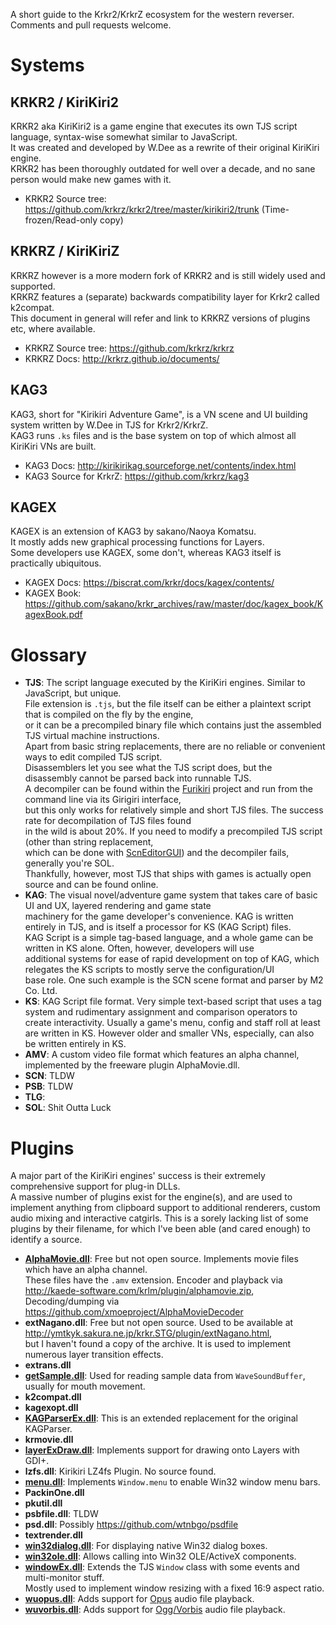 A short guide to the Krkr2/KrkrZ ecosystem for the western reverser.  
Comments and pull requests welcome.

# Systems

## KRKR2 / KiriKiri2
KRKR2 aka KiriKiri2 is a game engine that executes its own TJS script language, syntax-wise somewhat similar to JavaScript.  
It was created and developed by W.Dee as a rewrite of their original KiriKiri engine.  
KRKR2 has been thoroughly outdated for well over a decade, and no sane person would make new games with it.  
- KRKR2 Source tree: https://github.com/krkrz/krkr2/tree/master/kirikiri2/trunk (Time-frozen/Read-only copy)

## KRKRZ / KiriKiriZ
KRKRZ however is a more modern fork of KRKR2 and is still widely used and supported.  
KRKRZ features a (separate) backwards compatibility layer for Krkr2 called k2compat.  
This document in general will refer and link to KRKRZ versions of plugins etc, where available.
- KRKRZ Source tree: https://github.com/krkrz/krkrz
- KRKRZ Docs: http://krkrz.github.io/documents/

## KAG3
KAG3, short for "Kirikiri Adventure Game", is a VN scene and UI building system written by W.Dee in TJS for Krkr2/KrkrZ.  
KAG3 runs `.ks` files and is the base system on top of which almost all KiriKiri VNs are built.
- KAG3 Docs: http://kirikirikag.sourceforge.net/contents/index.html
- KAG3 Source for KrkrZ: https://github.com/krkrz/kag3

## KAGEX
KAGEX is an extension of KAG3 by sakano/Naoya Komatsu.  
It mostly adds new graphical processing functions for Layers.  
Some developers use KAGEX, some don't, whereas KAG3 itself is practically ubiquitous.
- KAGEX Docs: https://biscrat.com/krkr/docs/kagex/contents/
- KAGEX Book: https://github.com/sakano/krkr_archives/raw/master/doc/kagex_book/KagexBook.pdf

# Glossary
- **TJS**: The script language executed by the KiriKiri engines. Similar to JavaScript, but unique.  
File extension is `.tjs`, but the file itself can be either a plaintext script that is compiled on the fly by the engine,  
or it can be a precompiled binary file which contains just the assembled TJS virtual machine instructions.  
Apart from basic string replacements, there are no reliable or convenient ways to edit compiled TJS script.  
Disassemblers let you see what the TJS script does, but the disassembly cannot be parsed back into runnable TJS.  
A decompiler can be found within the [Furikiri](https://github.com/UlyssesWu/Furikiri) project and run from the command line via its Girigiri interface,  
but this only works for relatively simple and short TJS files. The success rate for decompilation of TJS files found  
in the wild is about 20%. If you need to modify a precompiled TJS script (other than string replacement,  
which can be done with [ScnEditorGUI](https://github.com/marcussacana/KrKrZSceneManager)) and the decompiler fails, generally you're SOL.  
Thankfully, however, most TJS that ships with games is actually open source and can be found online.
- **KAG**: The visual novel/adventure game system that takes care of basic UI and UX, layered rendering and game state  
machinery for the game developer's convenience. KAG is written entirely in TJS, and is itself a processor for KS (KAG Script) files.  
KAG Script is a simple tag-based language, and a whole game can be written in KS alone. Often, however, developers will use  
additional systems for ease of rapid development on top of KAG, which relegates the KS scripts to mostly serve the configuration/UI  
base role. One such example is the SCN scene format and parser by M2 Co. Ltd.
- **KS**: KAG Script file format. Very simple text-based script that uses a tag system and rudimentary assignment and comparison operators to create interactivity. Usually a game's menu, config and staff roll at least are written in KS. However older and smaller VNs, especially, can also be written entirely in KS.
- **AMV**: A custom video file format which features an alpha channel, implemented by the freeware plugin AlphaMovie.dll.
- **SCN**: TLDW
- **PSB**: TLDW
- **TLG**:
- **SOL**: Shit Outta Luck

# Plugins
A major part of the KiriKiri engines' success is their extremely comprehensive support for plug-in DLLs.  
A massive number of plugins exist for the engine(s), and are used to implement anything from clipboard
support to additional renderers, custom audio mixing and interactive catgirls. This is a sorely lacking
list of some plugins by their filename, for which I've been able (and cared enough) to identify a source.
- **[AlphaMovie.dll](http://kaede-software.com/krlm/plugin/alphamovie.zip)**: Free but not open source. Implements movie files which have an alpha channel.  
These files have the `.amv` extension. Encoder and playback via http://kaede-software.com/krlm/plugin/alphamovie.zip,  
Decoding/dumping via https://github.com/xmoeproject/AlphaMovieDecoder
- **extNagano.dll**: Free but not open source. Used to be available at http://ymtkyk.sakura.ne.jp/krkr.STG/plugin/extNagano.html,  
but I haven't found a copy of the archive. It is used to implement numerous layer transition effects.
- **extrans.dll**
- **[getSample.dll](https://github.com/wtnbgo/getSample)**: Used for reading sample data from `WaveSoundBuffer`, usually for mouth movement.
- **k2compat.dll**
- **kagexopt.dll**
- **[KAGParserEx.dll](https://github.com/wtnbgo/KAGParserEx)**: This is an extended replacement for the original KAGParser.
- **krmovie.dll**
- **[layerExDraw.dll](https://github.com/wtnbgo/layerExDraw)**: Implements support for drawing onto Layers with GDI+.
- **lzfs.dll**: Kirikiri LZ4fs Plugin. No source found.
- **[menu.dll](https://github.com/krkrz/menu)**: Implements `Window.menu` to enable Win32 window menu bars.
- **PackinOne.dll**
- **pkutil.dll**
- **psbfile.dll**: TLDW
- **psd.dll**: Possibly https://github.com/wtnbgo/psdfile
- **textrender.dll**
- **[win32dialog.dll](https://github.com/wtnbgo/win32dialog)**: For displaying native Win32 dialog boxes.
- **[win32ole.dll](https://github.com/wtnbgo/win32ole)**: Allows calling into Win32 OLE/ActiveX components.
- **[windowEx.dll](https://github.com/wtnbgo/windowEx)**: Extends the TJS `Window` class with some events and multi-monitor stuff.  
Mostly used to implement window resizing with a fixed 16:9 aspect ratio.
- **[wuopus.dll](https://github.com/krkrz/wuopus)**: Adds support for [Opus](https://opus-codec.org/) audio file playback.
- **[wuvorbis.dll](https://github.com/krkrz/wuvorbis)**: Adds support for [Ogg/Vorbis](https://xiph.org/vorbis/) audio file playback.
